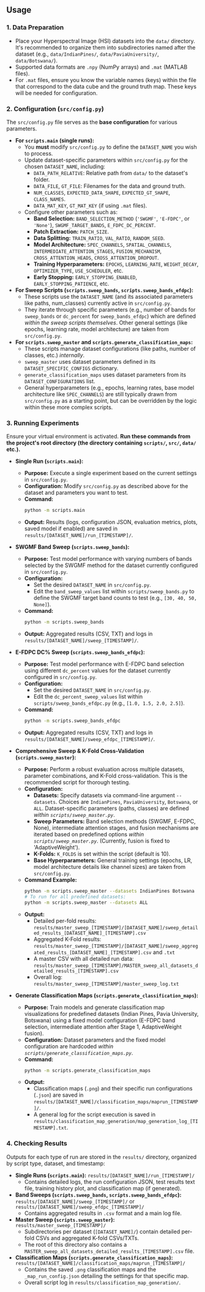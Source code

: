 ## Usage

### 1. Data Preparation

* Place your Hyperspectral Image (HSI) datasets into the `data/` directory. It's recommended to organize them into subdirectories named after the dataset (e.g., `data/IndianPines/`, `data/PaviaUniversity/`, `data/Botswana/`).
* Supported data formats are `.npy` (NumPy arrays) and `.mat` (MATLAB files).
* For `.mat` files, ensure you know the variable names (keys) within the file that correspond to the data cube and the ground truth map. These keys will be needed for configuration.

### 2. Configuration (`src/config.py`)

The `src/config.py` file serves as the **base configuration** for various parameters.

* **For `scripts.main` (single runs):**
    * You **must** modify `src/config.py` to define the `DATASET_NAME` you wish to process.
    * Update dataset-specific parameters within `src/config.py` for the chosen `DATASET_NAME`, including:
        * `DATA_PATH_RELATIVE`: Relative path from `data/` to the dataset's folder.
        * `DATA_FILE`, `GT_FILE`: Filenames for the data and ground truth.
        * `NUM_CLASSES`, `EXPECTED_DATA_SHAPE`, `EXPECTED_GT_SHAPE`, `CLASS_NAMES`.
        * `DATA_MAT_KEY`, `GT_MAT_KEY` (if using `.mat` files).
    * Configure other parameters such as:
        * **Band Selection:** `BAND_SELECTION_METHOD` (`'SWGMF'`, `'E-FDPC'`, or `'None'`), `SWGMF_TARGET_BANDS`, `E_FDPC_DC_PERCENT`.
        * **Patch Extraction:** `PATCH_SIZE`.
        * **Data Splitting:** `TRAIN_RATIO`, `VAL_RATIO`, `RANDOM_SEED`.
        * **Model Architecture:** `SPEC_CHANNELS`, `SPATIAL_CHANNELS`, `INTERMEDIATE_ATTENTION_STAGES`, `FUSION_MECHANISM`, `CROSS_ATTENTION_HEADS`, `CROSS_ATTENTION_DROPOUT`.
        * **Training Hyperparameters:** `EPOCHS`, `LEARNING_RATE`, `WEIGHT_DECAY`, `OPTIMIZER_TYPE`, `USE_SCHEDULER`, etc.
        * **Early Stopping:** `EARLY_STOPPING_ENABLED`, `EARLY_STOPPING_PATIENCE`, etc.
* **For Sweep Scripts (`scripts.sweep_bands`, `scripts.sweep_bands_efdpc`):**
    * These scripts use the `DATASET_NAME` (and its associated parameters like paths, num_classes) currently active in `src/config.py`.
    * They iterate through specific parameters (e.g., number of bands for `sweep_bands` or `dc_percent` for `sweep_bands_efdpc`) which are defined *within the sweep scripts themselves*. Other general settings (like epochs, learning rate, model architecture) are taken from `src/config.py`.
* **For `scripts.sweep_master` and `scripts.generate_classification_maps`:**
    * These scripts manage dataset configurations (like paths, number of classes, etc.) *internally*.
    * `sweep_master` uses dataset parameters defined in its `DATASET_SPECIFIC_CONFIGS` dictionary.
    * `generate_classification_maps` uses dataset parameters from its `DATASET_CONFIGURATIONS` list.
    * General hyperparameters (e.g., epochs, learning rates, base model architecture like `SPEC_CHANNELS`) are still typically drawn from `src/config.py` as a starting point, but can be overridden by the logic within these more complex scripts.

### 3. Running Experiments

Ensure your virtual environment is activated. **Run these commands from the project's root directory (the directory containing `scripts/`, `src/`, `data/` etc.).**

* **Single Run (`scripts.main`):**
    * **Purpose:** Execute a single experiment based on the current settings in `src/config.py`.
    * **Configuration:** Modify `src/config.py` as described above for the dataset and parameters you want to test.
    * **Command:**
        ```bash
        python -m scripts.main
        ```
    * **Output:** Results (logs, configuration JSON, evaluation metrics, plots, saved model if enabled) are saved in `results/[DATASET_NAME]/run_[TIMESTAMP]/`.

* **SWGMF Band Sweep (`scripts.sweep_bands`):**
    * **Purpose:** Test model performance with varying numbers of bands selected by the SWGMF method for the dataset currently configured in `src/config.py`.
    * **Configuration:**
        * Set the desired `DATASET_NAME` in `src/config.py`.
        * Edit the `band_sweep_values` list within `scripts/sweep_bands.py` to define the SWGMF target band counts to test (e.g., `[30, 40, 50, None]`).
    * **Command:**
        ```bash
        python -m scripts.sweep_bands
        ```
    * **Output:** Aggregated results (CSV, TXT) and logs in `results/[DATASET_NAME]/sweep_[TIMESTAMP]/`.

* **E-FDPC DC% Sweep (`scripts.sweep_bands_efdpc`):**
    * **Purpose:** Test model performance with E-FDPC band selection using different `dc_percent` values for the dataset currently configured in `src/config.py`.
    * **Configuration:**
        * Set the desired `DATASET_NAME` in `src/config.py`.
        * Edit the `dc_percent_sweep_values` list within `scripts/sweep_bands_efdpc.py` (e.g., `[1.0, 1.5, 2.0, 2.5]`).
    * **Command:**
        ```bash
        python -m scripts.sweep_bands_efdpc
        ```
    * **Output:** Aggregated results (CSV, TXT) and logs in `results/[DATASET_NAME]/sweep_efdpc_[TIMESTAMP]/`.

* **Comprehensive Sweep & K-Fold Cross-Validation (`scripts.sweep_master`):**
    * **Purpose:** Perform a robust evaluation across multiple datasets, parameter combinations, and K-Fold cross-validation. This is the recommended script for thorough testing.
    * **Configuration:**
        * **Datasets:** Specify datasets via command-line argument `--datasets`. Choices are `IndianPines`, `PaviaUniversity`, `Botswana`, or `ALL`. Dataset-specific parameters (paths, classes) are defined *within `scripts/sweep_master.py`*.
        * **Sweep Parameters:** Band selection methods (SWGMF, E-FDPC, None), intermediate attention stages, and fusion mechanisms are iterated based on predefined options *within `scripts/sweep_master.py`*. (Currently, fusion is fixed to 'AdaptiveWeight').
        * **K-Folds:** `K_FOLDS` is set within the script (default is 10).
        * **Base Hyperparameters:** General training settings (epochs, LR, model architecture details like channel sizes) are taken from `src/config.py`.
    * **Command Example:**
        ```bash
        python -m scripts.sweep_master --datasets IndianPines Botswana 
        # To run for all predefined datasets:
        python -m scripts.sweep_master --datasets ALL
        ```
    * **Output:**
        * Detailed per-fold results: `results/master_sweep_[TIMESTAMP]/[DATASET_NAME]/sweep_detailed_results_[DATASET_NAME]_[TIMESTAMP].csv`
        * Aggregated K-Fold results: `results/master_sweep_[TIMESTAMP]/[DATASET_NAME]/sweep_aggregated_results_[DATASET_NAME]_[TIMESTAMP].csv` and `.txt`
        * A master CSV with all detailed run data: `results/master_sweep_[TIMESTAMP]/MASTER_sweep_all_datasets_detailed_results_[TIMESTAMP].csv`
        * Overall log: `results/master_sweep_[TIMESTAMP]/master_sweep_log.txt`

* **Generate Classification Maps (`scripts.generate_classification_maps`):**
    * **Purpose:** Train models and generate classification map visualizations for predefined datasets (Indian Pines, Pavia University, Botswana) using a fixed model configuration (E-FDPC band selection, intermediate attention after Stage 1, AdaptiveWeight fusion).
    * **Configuration:** Dataset parameters and the fixed model configuration are hardcoded *within `scripts/generate_classification_maps.py`*.
    * **Command:**
        ```bash
        python -m scripts.generate_classification_maps
        ```
    * **Output:**
        * Classification maps (`.png`) and their specific run configurations (`.json`) are saved in `results/[DATASET_NAME]/classification_maps/maprun_[TIMESTAMP]/`.
        * A general log for the script execution is saved in `results/classification_map_generation/map_generation_log_[TIMESTAMP].txt`.

### 4. Checking Results

Outputs for each type of run are stored in the `results/` directory, organized by script type, dataset, and timestamp:

* **Single Runs (`scripts.main`):** `results/[DATASET_NAME]/run_[TIMESTAMP]/`
    * Contains detailed logs, the run configuration JSON, test results text file, training history plot, and classification map (if generated).
* **Band Sweeps (`scripts.sweep_bands`, `scripts.sweep_bands_efdpc`):** `results/[DATASET_NAME]/sweep_[TIMESTAMP]/` or `results/[DATASET_NAME]/sweep_efdpc_[TIMESTAMP]/`
    * Contains aggregated results in `.csv` format and a main log file.
* **Master Sweep (`scripts.sweep_master`):** `results/master_sweep_[TIMESTAMP]/`
    * Subdirectories per dataset (`[DATASET_NAME]/`) contain detailed per-fold CSVs and aggregated K-fold CSVs/TXTs.
    * The root of this directory also contains a `MASTER_sweep_all_datasets_detailed_results_[TIMESTAMP].csv` file.
* **Classification Maps (`scripts.generate_classification_maps`):** `results/[DATASET_NAME]/classification_maps/maprun_[TIMESTAMP]/`
    * Contains the saved `.png` classification maps and the `_map_run_config.json` detailing the settings for that specific map.
    * Overall script log in `results/classification_map_generation/`.
